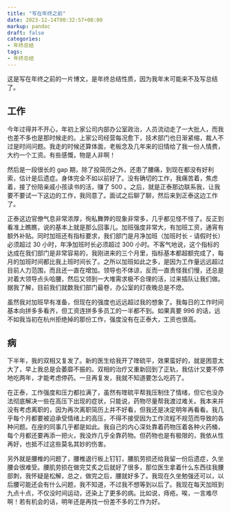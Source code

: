 ```yaml
---
title: "写在年终之前"
date: 2023-12-14T00:32:57+08:00
markup: pandoc
draft: false
categories:
- 年终总结
tags:
- 年终总结
---
```


这是写在年终之前的一片博文，是年终总结性质，因为我年末可能来不及写总结了。

## 工作

今年过得并不开心，年初上家公司内部办公室政治，人员流动走了一大批人，而我也差不多也是那时候走的。上家公司经营每况愈下，技术部门也日渐紧缩，裁人不过是时间问题。我走的时候还算体面，老板念及几年来的旧情给了我一份人情费，大约一个工资。有些感慨，物是人非啊！

然后是一段很长的 gap 期，除了投简历之外，还患了腰痛，到现在都没有好利索，估计是后遗症。身体完全不如以前好了。没有确切的工作，我痛苦着，焦虑着，接了份陪亲戚小孩读书的活，赚了 500 。之后，就是正泰那边联系我，让我要不要试一下这边的工作，我同意了。面试之后聊了聊，然后来到正泰这边工作了。

正泰这边官僚气息非常浓厚，徇私舞弊的现象非常多，几乎都见怪不怪了。反正到看准上瞧瞧，说的基本上就是那么回事儿。加班强度非常大，有加班工资，通宵有额外补贴。同时加班还有指标要求，我们部门是月净加班（加班时长 - 请假时长）必须超过 30 小时，年净加班时长必须超过 300 小时。不客气地说，这个指标的达成在我们部门是非常容易的，我刚进来的三个月里，指标基本都超额完成了，每月的加班时间都比我上班时间长了。之所以加班如此之多，是因为工作量远远超过目前人力范围，而且还一直在增加。领导也不体谅，反而一直责怪我们慢，还总是对着大领导点头哈腰，然后又领到一大堆需求极不合理的活，过来插队让我们做。据我了解，目前我们就数我们部门最卷，办公室的灯夜晚总是不熄。

虽然我对加班早有准备，但现在的强度也远远超过我的想象了。我每日的工作时间基本向拼多多看齐，但工资连拼多多员工的一半都不到。如果真要 996 的话，远不如我当初在杭州拒绝掉的那份工作，强度没有在正泰大，工资也很高。

## 病

下半年，我的双相又复发了。新的医生给我开了喹硫平，效果蛮好的，就是困意太大了，早上我总是会萎靡不振的。双相的治疗又重新回到了正轨，我估计又要不停地吃两年，才能考虑停药。一旦再复发，我就不知道要怎么吃药了。

在正泰，工作强度和压力都拉满了，虽然有喹硫平帮我压制住了情绪，但它也没办法彻底解决一些在高压下出现的症状，只能说，药物尽量帮我渡过难关。我本来并没有考虑离职的，因为再次离职简历上并不好看，但我还是决定明年再看看。我几乎每个月都要被迫承受情绪上的高压，不得不接受因为工作流程不规范而导致的各种问题。在座的同事几乎都是如此。我自己的内心深处靠着药物压着各种火药桶，每个月都还要再添一把火，我没炸几乎全靠药物。但药物也是有极限的，我依从性再好，也抵不过这些莫名其妙的伤害。

另外就是腰椎的问题了，腰椎退行板上钉钉，腰肌劳损还给我留一份后遗症，久坐腰会很难受。腰肌劳损在做完艾炙之后就好了很多，那位医生拿着什么东西往我腰部刺，我怀疑是松解，总之，做完之后，腰就好多了。我现在久坐勉强还可以，以后腰可能还会有什么问题，我不知道，不过我不想等到以后了。我现在每天加班到九点十点，不仅没时间运动，还染上了更多的病。比如说，痔疮。唉，一言难尽啊！若有机会的话，明年还是再找一份差不多的工作为好。
